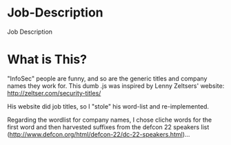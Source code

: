 Job-Description
===============

Job Description


What is This?
===============
"InfoSec" people are funny, and so are the generic titles and company names they work for. This dumb .js was inspired by Lenny Zeltsers' website:
http://zeltser.com/security-titles/

His website did job titles, so I "stole" his word-list and re-implemented.

Regarding the wordlist for company names, I chose cliche words for the first word and then harvested suffixes from the defcon 22 speakers list (http://www.defcon.org/html/defcon-22/dc-22-speakers.html)...

